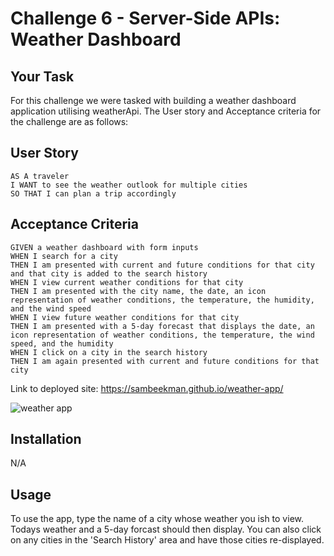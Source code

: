 # Challenge 6 - Server-Side APIs: Weather Dashboard

## Your Task

For this challenge we were tasked with building a weather dashboard application utilising weatherApi.
The User story and Acceptance criteria for the challenge are as follows:

## User Story

```
AS A traveler
I WANT to see the weather outlook for multiple cities
SO THAT I can plan a trip accordingly
```

## Acceptance Criteria

```
GIVEN a weather dashboard with form inputs
WHEN I search for a city
THEN I am presented with current and future conditions for that city and that city is added to the search history
WHEN I view current weather conditions for that city
THEN I am presented with the city name, the date, an icon representation of weather conditions, the temperature, the humidity, and the wind speed
WHEN I view future weather conditions for that city
THEN I am presented with a 5-day forecast that displays the date, an icon representation of weather conditions, the temperature, the wind speed, and the humidity
WHEN I click on a city in the search history
THEN I am again presented with current and future conditions for that city
```

Link to deployed site: https://sambeekman.github.io/weather-app/

![weather app](https://github.com/SamBeekman/weather-app/assets/131665093/e0cc591a-07a5-4f7f-8b10-6c35127b0c6d)



## Installation

N/A

## Usage

To use the app, type the name of a city whose weather you ish to view. Todays weather and a 5-day forcast should then display. 
You can also click on any cities in the 'Search History' area and have those cities re-displayed.
